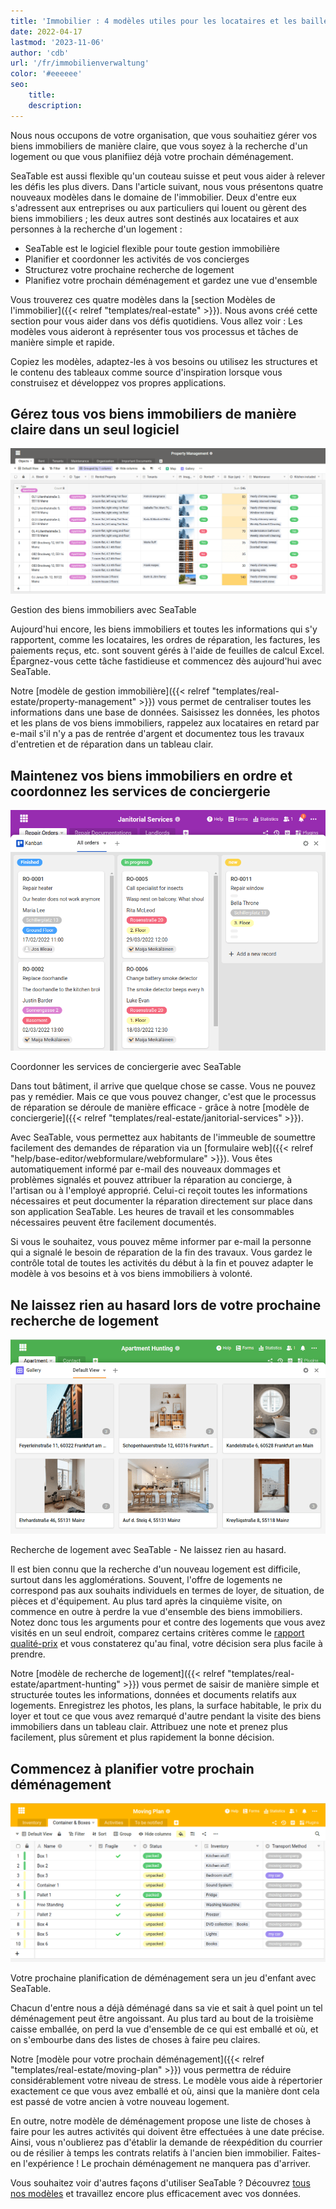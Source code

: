 ```yaml
---
title: 'Immobilier : 4 modèles utiles pour les locataires et les bailleurs'
date: 2022-04-17
lastmod: '2023-11-06'
author: 'cdb'
url: '/fr/immobilienverwaltung'
color: '#eeeeee'
seo:
    title:
    description:
---
```


Nous nous occupons de votre organisation, que vous souhaitiez gérer vos biens immobiliers de manière claire, que vous soyez à la recherche d'un logement ou que vous planifiiez déjà votre prochain déménagement.

SeaTable est aussi flexible qu'un couteau suisse et peut vous aider à relever les défis les plus divers. Dans l'article suivant, nous vous présentons quatre nouveaux modèles dans le domaine de l'immobilier. Deux d'entre eux s'adressent aux entreprises ou aux particuliers qui louent ou gèrent des biens immobiliers ; les deux autres sont destinés aux locataires et aux personnes à la recherche d'un logement :

- SeaTable est le logiciel flexible pour toute gestion immobilière
- Planifier et coordonner les activités de vos concierges
- Structurez votre prochaine recherche de logement
- Planifiez votre prochain déménagement et gardez une vue d'ensemble

Vous trouverez ces quatre modèles dans la [section Modèles de l'immobilier]({{< relref "templates/real-estate" >}}). Nous avons créé cette section pour vous aider dans vos défis quotidiens. Vous allez voir : Les modèles vous aideront à représenter tous vos processus et tâches de manière simple et rapide.

Copiez les modèles, adaptez-les à vos besoins ou utilisez les structures et le contenu des tableaux comme source d'inspiration lorsque vous construisez et développez vos propres applications.

## Gérez tous vos biens immobiliers de manière claire dans un seul logiciel

![Gestion des biens immobiliers avec SeaTable](seatable-property-management.png)

Gestion des biens immobiliers avec SeaTable

Aujourd'hui encore, les biens immobiliers et toutes les informations qui s'y rapportent, comme les locataires, les ordres de réparation, les factures, les paiements reçus, etc. sont souvent gérés à l'aide de feuilles de calcul Excel. Épargnez-vous cette tâche fastidieuse et commencez dès aujourd'hui avec SeaTable.

Notre [modèle de gestion immobilière]({{< relref "templates/real-estate/property-management" >}}) vous permet de centraliser toutes les informations dans une base de données. Saisissez les données, les photos et les plans de vos biens immobiliers, rappelez aux locataires en retard par e-mail s'il n'y a pas de rentrée d'argent et documentez tous les travaux d'entretien et de réparation dans un tableau clair.

## Maintenez vos biens immobiliers en ordre et coordonnez les services de conciergerie

![Coordonner les services de conciergerie pour entretenir les biens immobiliers](hausmeisterdienste-seatable.png)

Coordonner les services de conciergerie avec SeaTable

Dans tout bâtiment, il arrive que quelque chose se casse. Vous ne pouvez pas y remédier. Mais ce que vous pouvez changer, c'est que le processus de réparation se déroule de manière efficace - grâce à notre [modèle de conciergerie]({{< relref "templates/real-estate/janitorial-services" >}}).

Avec SeaTable, vous permettez aux habitants de l'immeuble de soumettre facilement des demandes de réparation via un [formulaire web]({{< relref "help/base-editor/webformulare/webformulare" >}}). Vous êtes automatiquement informé par e-mail des nouveaux dommages et problèmes signalés et pouvez attribuer la réparation au concierge, à l'artisan ou à l'employé approprié. Celui-ci reçoit toutes les informations nécessaires et peut documenter la réparation directement sur place dans son application SeaTable. Les heures de travail et les consommables nécessaires peuvent être facilement documentés.

Si vous le souhaitez, vous pouvez même informer par e-mail la personne qui a signalé le besoin de réparation de la fin des travaux. Vous gardez le contrôle total de toutes les activités du début à la fin et pouvez adapter le modèle à vos besoins et à vos biens immobiliers à volonté.

## Ne laissez rien au hasard lors de votre prochaine recherche de logement

![Trouver un logement avec SeaTable](wohnungssuche-seatable-vorlage-immobilien.png)

Recherche de logement avec SeaTable - Ne laissez rien au hasard.

Il est bien connu que la recherche d'un nouveau logement est difficile, surtout dans les agglomérations. Souvent, l'offre de logements ne correspond pas aux souhaits individuels en termes de loyer, de situation, de pièces et d'équipement. Au plus tard après la cinquième visite, on commence en outre à perdre la vue d'ensemble des biens immobiliers. Notez donc tous les arguments pour et contre des logements que vous avez visités en un seul endroit, comparez certains critères comme le [rapport qualité-prix](https://de.wikipedia.org/wiki/Preis-Leistungs-Verhältnis) et vous constaterez qu'au final, votre décision sera plus facile à prendre.

Notre [modèle de recherche de logement]({{< relref "templates/real-estate/apartment-hunting" >}}) vous permet de saisir de manière simple et structurée toutes les informations, données et documents relatifs aux logements. Enregistrez les photos, les plans, la surface habitable, le prix du loyer et tout ce que vous avez remarqué d'autre pendant la visite des biens immobiliers dans un tableau clair. Attribuez une note et prenez plus facilement, plus sûrement et plus rapidement la bonne décision.

## Commencez à planifier votre prochain déménagement

![Votre prochain déménagement sera un jeu d'enfant avec SeaTable](umzugsliste-seatable-immobilien.png)

Votre prochaine planification de déménagement sera un jeu d'enfant avec SeaTable.

Chacun d'entre nous a déjà déménagé dans sa vie et sait à quel point un tel déménagement peut être angoissant. Au plus tard au bout de la troisième caisse emballée, on perd la vue d'ensemble de ce qui est emballé et où, et on s'embourbe dans des listes de choses à faire peu claires.

Notre [modèle pour votre prochain déménagement]({{< relref "templates/real-estate/moving-plan" >}}) vous permettra de réduire considérablement votre niveau de stress. Le modèle vous aide à répertorier exactement ce que vous avez emballé et où, ainsi que la manière dont cela est passé de votre ancien à votre nouveau logement.

En outre, notre modèle de déménagement propose une liste de choses à faire pour les autres activités qui doivent être effectuées à une date précise. Ainsi, vous n'oublierez pas d'établir la demande de réexpédition du courrier ou de résilier à temps les contrats relatifs à l'ancien bien immobilier. Faites-en l'expérience ! Le prochain déménagement ne manquera pas d'arriver.

Vous souhaitez voir d'autres façons d'utiliser SeaTable ? Découvrez [tous nos modèles](https://seatable.io/fr/modeles/) et travaillez encore plus efficacement avec vos données.
